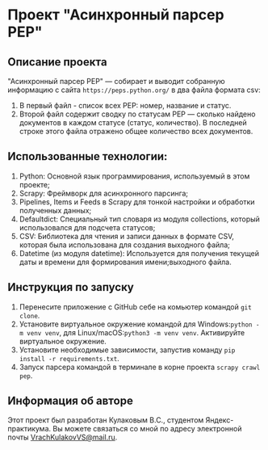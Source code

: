 # Проект "Асинхронный парсер PEP"

## Описание проекта
"Асинхронный парсер PEP" — собирает и выводит собранную информацию с сайта `https://peps.python.org/` в два файла формата csv:
1. В первый файл - список всех PEP: номер, название и статус.
2. Второй файл содержит сводку по статусам PEP — сколько найдено документов в каждом статусе (статус, количество). В последней строке этого файла отражено общее количество всех документов.

## Использованные технологии:
1. Python: Основной язык программирования, используемый в этом проекте;
2. Scrapy: Фреймворк для асинхронного парсинга;
2. Pipelines, Items и Feeds в Scrapy для тонкой настройки и обработки полученных данных;
3. Defaultdict: Специальный тип словаря из модуля collections, который использовался для подсчета статусов;
4. CSV: Библиотека для чтения и записи данных в формате CSV, которая была использована для создания выходного файла;
5. Datetime (из модуля datetime): Используется для получения текущей даты и времени для формирования имени;выходного файла.

## Инструкция по запуску
1. Перенесите приложение с GitHub себе на комьютер командой `git clone`.
2. Установите виртуальное окружение командой для Windows:`python -m venv venv`, для Linux/macOS:`python3 -m venv venv`. Активируйте виртуальное окружение.
3. Установите необходимые зависимости, запустив команду `pip install -r requirements.txt`.
4. Запуск парсера командой в терминале в корне проекта `scrapy crawl pep`.

## Информация об авторе
Этот проект был разработан Кулаковым В.С., студентом Яндекс-практикума. Вы можете связаться со мной по адресу электронной почты VrachKulakovVS@mail.ru.
